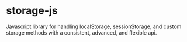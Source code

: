 storage-js
==========

Javascript library for handling localStorage, sessionStorage, and custom storage methods with a consistent, advanced, and flexible api.
